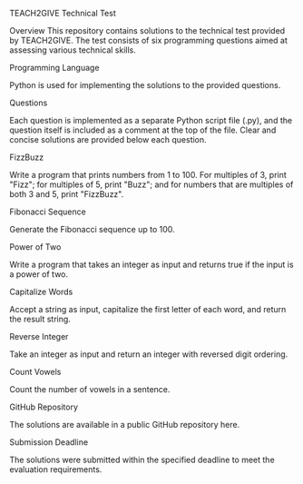 TEACH2GIVE Technical Test


Overview
This repository contains solutions to the technical test provided by TEACH2GIVE. The test consists of six programming questions aimed at assessing various technical skills.

Programming Language

Python is used for implementing the solutions to the provided questions.

Questions

Each question is implemented as a separate Python script file (.py), and the question itself is included as a comment at the top of the file. Clear and concise solutions are provided below each question.

FizzBuzz

Write a program that prints numbers from 1 to 100. For multiples of 3, print "Fizz"; for multiples of 5, print "Buzz"; and for numbers that are multiples of both 3 and 5, print "FizzBuzz".

Fibonacci Sequence

Generate the Fibonacci sequence up to 100.

Power of Two

Write a program that takes an integer as input and returns true if the input is a power of two.

Capitalize Words

Accept a string as input, capitalize the first letter of each word, and return the result string.

Reverse Integer

Take an integer as input and return an integer with reversed digit ordering.

Count Vowels

Count the number of vowels in a sentence.

GitHub Repository

The solutions are available in a public GitHub repository here.

Submission Deadline
  
The solutions were submitted within the specified deadline to meet the evaluation requirements.
